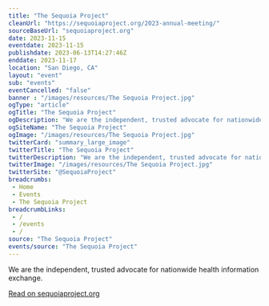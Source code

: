 ```yaml
--- 
title: "The Sequoia Project"
cleanUrl: "https://sequoiaproject.org/2023-annual-meeting/"
sourceBaseUrl: "sequoiaproject.org"
date: 2023-11-15
eventdate: 2023-11-15
publishdate: 2023-06-13T14:27:46Z
enddate: 2023-11-17
location: "San Diego, CA"
layout: "event"
sub: "events"
eventCancelled: "false"
banner : "/images/resources/The Sequoia Project.jpg"
ogType: "article"
ogTitle: "The Sequoia Project"
ogDescription: "We are the independent, trusted advocate for nationwide health information exchange."
ogSiteName: "The Sequoia Project"
ogImage: "/images/resources/The Sequoia Project.jpg"
twitterCard: "summary_large_image"
twitterTitle: "The Sequoia Project"
twitterDescription: "We are the independent, trusted advocate for nationwide health information exchange."
twitterImage: "/images/resources/The Sequoia Project.jpg"
twitterSite: "@SequoiaProject"
breadcrumbs:
 - Home
 - Events
 - The Sequoia Project
breadcrumbLinks:
 - / 
 - /events
 - / 
source: "The Sequoia Project"
events/source: "The Sequoia Project"
---
```

We are the independent, trusted advocate for nationwide health information exchange.  
  
[Read on sequoiaproject.org](https://sequoiaproject.org/2023-annual-meeting/)
